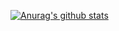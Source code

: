 [![Anurag's github stats](https://github-readme-stats.vercel.app/api?username=luis-abeno&show_icons=true&theme=transparent&include_all_commits=true&count_private=true)](https://github.com/anuraghazra/github-readme-stats)

